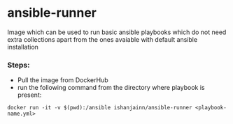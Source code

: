 # ansible-runner

Image which can be used to run basic ansible playbooks which do not need extra collections apart from the ones avaiable with default ansible installation

### Steps:
- Pull the image from DockerHub<br>
- run the following command from the directory where playbook is present:

```shell
docker run -it -v $(pwd):/ansible ishanjainn/ansible-runner <playbook-name.yml>
```   
